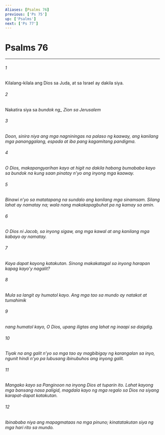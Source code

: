```yaml
---
Aliases: [Psalms 76]
previous: ['Ps 75']
up: ['Psalms']
next: ['Ps 77']
---
```

# Psalms 76

***






















###### 1 










Kilalang-kilala ang Dios sa Juda, at sa Israel ay dakila siya. 





















###### 2 










Nakatira siya sa <i class="trans-change">bundok ng_ Zion sa Jerusalem 





















###### 3 










Doon, sinira niya ang mga nagniningas na palaso ng kaaway, ang kanilang mga pananggalang, espada at iba pang kagamitang pandigma. 





















###### 4 










O Dios, makapangyarihan kayo at higit na dakila habang bumababa kayo sa bundok na kung saan pinatay nʼyo ang inyong mga kaaway. 





















###### 5 










Binawi nʼyo sa matatapang na sundalo ang kanilang mga sinamsam. Silang lahat ay namatay na; wala nang makakapagbuhat pa ng kamay sa amin. 





















###### 6 










O Dios ni Jacob, sa inyong sigaw, ang mga kawal at ang kanilang mga kabayo ay namatay. 





















###### 7 










Kaya dapat kayong katakutan. Sinong makakatagal sa inyong harapan kapag kayoʼy nagalit? 





















###### 8 










Mula sa langit ay humatol kayo. Ang mga tao sa mundo ay natakot at tumahimik 





















###### 9 










nang humatol kayo, O Dios, upang iligtas ang lahat ng inaapi sa daigdig. 





















###### 10 










Tiyak na ang galit nʼyo sa mga tao ay magbibigay ng karangalan sa inyo, ngunit hindi nʼyo pa lubusang ibinubuhos ang inyong galit. 





















###### 11 










Mangako kayo sa Panginoon na inyong Dios at tuparin ito. Lahat kayong mga bansang nasa paligid, magdala kayo ng mga regalo sa Dios na siyang karapat-dapat katakutan. 





















###### 12 










Ibinababa niya ang mapagmataas na mga pinuno; kinatatakutan siya ng mga hari rito sa mundo.
